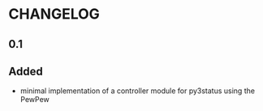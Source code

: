 # CHANGELOG

## 0.1
## Added

* minimal implementation of a controller module for py3status using the PewPew
